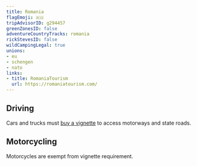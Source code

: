 ```yaml
---
title: Romania
flagEmoji: 🇷🇴
tripAdvisorID: g294457
greenZonesID: false
adventureCountryTracks: romania
rickStevesID: false
wildCampingLegal: true
unions:
- eu
- schengen
- nato
links:
- title: RomaniaTourism
  url: https://romaniatourism.com/
---
```


## Driving

Cars and trucks must [buy a vignette](https://www.roviniete.ro/en/rovinieta) to access motorways and state roads.

## Motorcycling

Motorcycles are exempt from vignette requirement.
